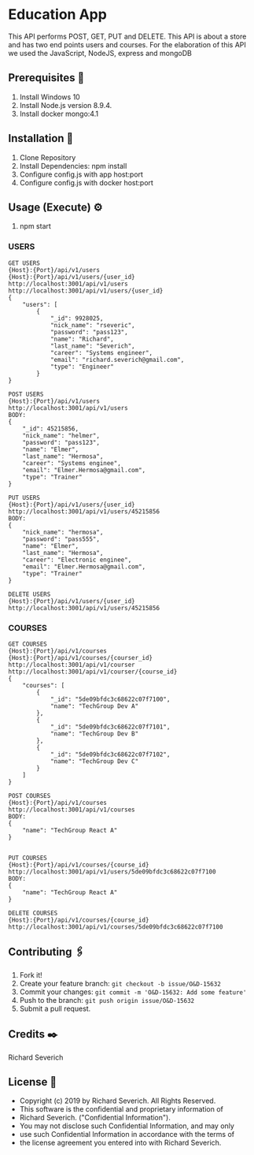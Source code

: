 # Education App
This API performs POST, GET, PUT and DELETE.
This API is about a store and has two end points users and courses. 
For the elaboration of this API we used the JavaScript, NodeJS, express and mongoDB

## Prerequisites 🚀

1. Install Windows 10    
2. Install Node.js version 8.9.4.
3. Install docker mongo:4.1

## Installation 🔧

1. Clone Repository
2. Install Dependencies: npm install
3. Configure config.js with app host:port
4. Configure config.js with docker host:port

## Usage (Execute) ⚙️

1. npm start

### USERS
```
GET USERS
{Host}:{Port}/api/v1/users
{Host}:{Port}/api/v1/users/{user_id}
http://localhost:3001/api/v1/users
http://localhost:3001/api/v1/users/{user_id}
{
    "users": [
        {
            "_id": 9928025,
            "nick_name": "rseveric",
            "password": "pass123",
            "name": "Richard",
            "last_name": "Severich",
            "career": "Systems engineer",
            "email": "richard.severich@gmail.com",
            "type": "Engineer"
        }
}

POST USERS
{Host}:{Port}/api/v1/users
http://localhost:3001/api/v1/users
BODY:
{
    "_id": 45215856,
    "nick_name": "helmer",
    "password": "pass123",
    "name": "Elmer",
    "last_name": "Hermosa",
    "career": "Systems enginee",
    "email": "Elmer.Hermosa@gmail.com",
    "type": "Trainer"
}

PUT USERS
{Host}:{Port}/api/v1/users/{user_id}
http://localhost:3001/api/v1/users/45215856
BODY:
{
    "nick_name": "hermosa",
    "password": "pass555",
    "name": "Elmer",
    "last_name": "Hermosa",
    "career": "Electronic enginee",
    "email": "Elmer.Hermosa@gmail.com",
    "type": "Trainer"
}

DELETE USERS
{Host}:{Port}/api/v1/users/{user_id}
http://localhost:3001/api/v1/users/45215856
```

### COURSES
```
GET COURSES
{Host}:{Port}/api/v1/courses
{Host}:{Port}/api/v1/courses/{courser_id}
http://localhost:3001/api/v1/courser
http://localhost:3001/api/v1/courser/{course_id}
{
    "courses": [
        {
            "_id": "5de09bfdc3c68622c07f7100",
            "name": "TechGroup Dev A"
        },
        {
            "_id": "5de09bfdc3c68622c07f7101",
            "name": "TechGroup Dev B"
        },
        {
            "_id": "5de09bfdc3c68622c07f7102",
            "name": "TechGroup Dev C"
        }
    ]
}

POST COURSES
{Host}:{Port}/api/v1/courses
http://localhost:3001/api/v1/courses
BODY:
{
    "name": "TechGroup React A"
}


PUT COURSES
{Host}:{Port}/api/v1/courses/{course_id}
http://localhost:3001/api/v1/users/5de09bfdc3c68622c07f7100
BODY:
{
    "name": "TechGroup React A"
}

DELETE COURSES
{Host}:{Port}/api/v1/courses/{course_id}
http://localhost:3001/api/v1/courses/5de09bfdc3c68622c07f7100
```


## Contributing 🖇️

1. Fork it!
2. Create your feature branch: `git checkout -b issue/O&D-15632`
3. Commit your changes: `git commit -m 'O&D-15632: Add some feature'`
4. Push to the branch: `git push origin issue/O&D-15632`
5. Submit a pull request.

## Credits ✒️

Richard Severich

## License 📄
* Copyright (c) 2019 by Richard Severich.  All Rights Reserved.
* This software is the confidential and proprietary information of
* Richard Severich. ("Confidential Information").
* You may not disclose such Confidential Information, and may only
* use such Confidential Information in accordance with the terms of
* the license agreement you entered into with Richard Severich.
